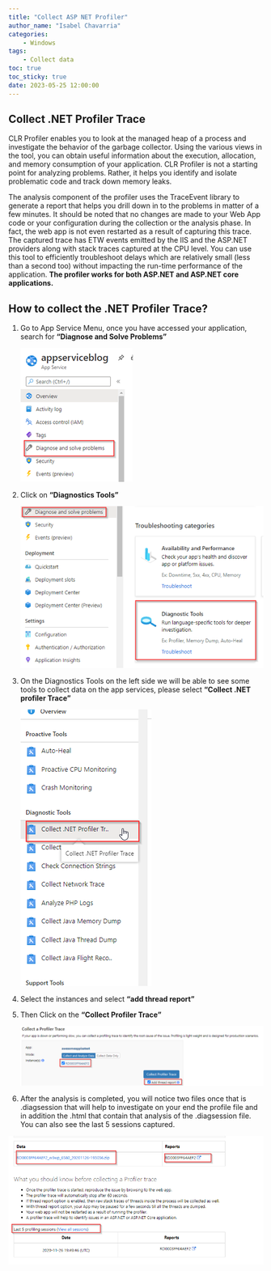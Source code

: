 ```yaml
---
title: "Collect ASP NET Profiler"
author_name: "Isabel Chavarria"
categories:
    - Windows 
tags:
    - Collect data
toc: true
toc_sticky: true
date: 2023-05-25 12:00:00
---
```

<html>
<head>
  <!-- Google tag (gtag.js) -->
<script async src="https://www.googletagmanager.com/gtag/js?id=G-0DC5DVJXR5"></script>
<script>
  window.dataLayer = window.dataLayer || [];
  function gtag(){dataLayer.push(arguments);}
  gtag('js', new Date());

  gtag('config', 'G-0DC5DVJXR5');
</script>
</head>
</html>

## Collect .NET Profiler Trace

CLR Profiler enables you to look at the managed heap of a process and investigate
the behavior of the garbage collector. Using the various views in the tool, you
can obtain useful information about the execution, allocation, and memory
consumption of your application. CLR Profiler is not a starting point for
analyzing problems. Rather, it helps you identify and isolate problematic code
and track down memory leaks.

The analysis component of the profiler uses the TraceEvent library to generate a
report that helps you drill down in to the problems in matter of a few minutes.
It should be noted that no changes are made to your Web App code or your
configuration during the collection or the analysis phase. In fact, the web app
is not even restarted as a result of capturing this trace. The captured trace
has ETW events emitted by the IIS and the ASP.NET providers along with stack
traces captured at the CPU level. You can use this tool to efficiently
troubleshoot delays which are relatively small (less than a second too) without
impacting the run-time performance of the application. **The profiler works for
both ASP.NET and ASP.NET core applications.**

## How to collect the .NET Profiler Trace?

1. Go to App Service Menu, once you have accessed your application,
search for **“Diagnose and Solve Problems”**

    ![flow](/media/2023/profiler/01.png)

2. Click on **“Diagnostics Tools”**

    ![flow](/media/2023/profiler/02.png)

3. On the Diagnostics Tools on the left side we will be able to see some tools to
collect data on the app services, please select **“Collect .NET profiler Trace”**

    ![flow](/media/2023/profiler/03.png)

4. Select the instances and select **“add thread report”**
5. Then Click on the **“Collect Profiler Trace”**

    ![flow](/media/2023/profiler/04.png)

6. After the analysis is completed, you will notice two files once that is
.diagsession that will help to investigate on your end the profile file and in
addition the .html that contain that analysis of the .diagsession file. You can
also see the last 5 sessions captured.

![flow](/media/2023/profiler/06.png)
